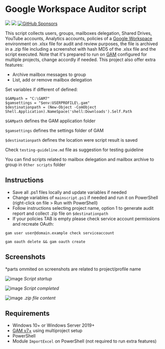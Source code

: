# Google Workspace Auditor script

<a target="_blank" href="https://github.com/ivancarlosti/gwauditor"><img src="https://img.shields.io/github/stars/ivancarlosti/gwauditor?style=flat" /></a>
<a target="_blank" href="https://github.com/ivancarlosti/gwauditor"><img src="https://img.shields.io/github/last-commit/ivancarlosti/gwauditor" /></a>
[![GitHub Sponsors](https://img.shields.io/github/sponsors/ivancarlosti?label=GitHub%20Sponsors)](https://github.com/sponsors/ivancarlosti)

This script collects users, groups, mailboxes delegation, Shared Drives, YouTube accounts, Analytics accounts, policies of a [Google Workspace](https://workspace.google.com/) environment on .xlsx file for audit and review purposes, the file is archived in a .zip file including a screenshot with hash MD5 of the .xlsx file and the script executed. Note that it's prepared to run on [GAM](https://github.com/GAM-team/GAM/) configured for multiple projects, change accordly if needed. This project also offer extra features:
- Archive mailbox messages to group
- List, add or remove mailbox delegation

Set variables if different of defined:
```
$GAMpath = "C:\GAM7"
$gamsettings = "$env:USERPROFILE\.gam"
$destinationpath = (New-Object -ComObject Shell.Application).NameSpace('shell:Downloads').Self.Path
```

`$GAMpath` defines the GAM application folder

`$gamsettings` defines the settings folder of GAM

`$destinationpath` defines the location were script result is saved

Check `testing-guideline.md` file as suggestion for testing guideline

You can find scripts related to mailbox delegation and mailbox archive to group in `Other scripts` folder

## Instructions

* Save all .ps1 files locally and update variables if needed
* Change variables of `mainscript.ps1` if needed and run it on PowerShell (right-click on file > Run with PowerShell)
* Follow instructions selecting project name, option 1 to generate audit report and collect .zip file on `$destinationpath`
* If your policies TAB is empty please check service account permissions and recreate OAuth:

`gam user user@domain.example check serviceaccount`

`gam oauth delete && gam oauth create`

## Screenshots
*parts ommited on screenshots are related to project/profile name

![image](https://github.com/user-attachments/assets/489b37e0-c042-4df2-9ac9-4f5871a8d95f)
*Script startup*

![image](https://github.com/user-attachments/assets/08cb9aab-cb7a-4444-bf1e-f32a518ba190)
*Script completed*

![image](https://github.com/user-attachments/assets/6d642c0c-dfd8-4810-b674-6280b81857ce)
*.zip file content*

## Requirements

* Windows 10+ or Windows Server 2019+
* [GAM v7+](https://github.com/GAM-team/GAM/) using multiproject setup 
* PowerShell
* Module `ImportExcel` on PowerShell (not required to run extra features)
